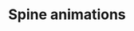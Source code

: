 ---
layout: examples
category: examples
menu: Use cases
title: Spine animations
permalink: examples/basics/spine-raptor/
sample: spine-raptor
---